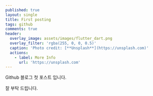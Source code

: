 ```yaml
---
published: true
layout: single
title: First posting
tags: github
comments: true
header:
  overlay_image: assets/images/flutter_dart.png
  overlay_filter: 'rgba(255, 0, 0, 0.5)'
  caption: 'Photo credit: [**Unsplash**](https://unsplash.com)'
  actions:
    - label: More Info
      url: 'https://unsplash.com'
---
```


Github 블로그 첫 포스트 입니다.

잘 부탁 드립니다.
